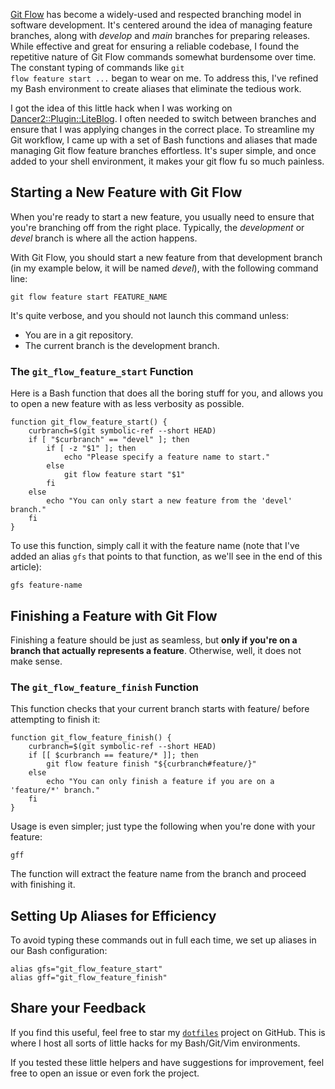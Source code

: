 [Git Flow](https://nvie.com/posts/a-successful-git-branching-model/)
has become a widely-used and respected branching model in software development.
It's centered around the idea of managing feature branches, along with _develop_
and _main_ branches for preparing releases. While effective and great for ensuring
a reliable codebase, I found the repetitive nature of Git Flow commands somewhat
burdensome over time. The constant typing of commands like <code>git flow
feature start ...</code> began to wear on me. To address this, I've refined my
Bash environment to create aliases that eliminate the tedious work.

I got the idea of this little hack when I was working on 
[Dancer2::Plugin::LiteBlog](/dev/liteblog-a-minimalist-file-based-blog-engine-for-perl/).
I often needed to switch between branches and ensure that I was applying changes in the correct place. To
streamline my Git workflow, I came up with a set of Bash functions and aliases
that made managing Git flow feature branches effortless. It's super simple, and
once added to your shell environment, it makes your git flow fu so much
painless.

## Starting a New Feature with Git Flow

When you're ready to start a new feature, you usually need to ensure that you're
branching off from the right place. Typically, the _development_ or _devel_ branch
is where all the action happens. 

With Git Flow, you should start a new feature from that development branch (in
my example below, it will be named _devel_), with the following command line:

<pre><code class="bash">git flow feature start FEATURE_NAME
</code></pre>

It's quite verbose, and you should not launch this command unless:

  * You are in a git repository.
  * The current branch is the development branch.

### The <code>git_flow_feature_start</code> Function

Here is a Bash function that does all the boring stuff for you, and allows you
to open a new feature with as less verbosity as possible.

<pre><code class="bash">function git_flow_feature_start() {
    curbranch=$(git symbolic-ref --short HEAD)
    if [ "$curbranch" == "devel" ]; then
        if [ -z "$1" ]; then
            echo "Please specify a feature name to start."
        else
            git flow feature start "$1"
        fi
    else
        echo "You can only start a new feature from the 'devel' branch."
    fi
}
</code></pre>

To use this function, simply call it with the feature name (note that I've added
an alias <code>gfs</code> that points to that function, as we'll see in the end
of this article):

<pre><code class="bash">gfs feature-name</code></pre>

## Finishing a Feature with Git Flow

Finishing a feature should be just as seamless, but **only if you're on a branch
that actually represents a feature**. Otherwise, well, it does not make sense.

### The <code>git_flow_feature_finish</code> Function

This function checks that your current branch starts with feature/ before
attempting to finish it:

<pre><code class="bash">function git_flow_feature_finish() {
    curbranch=$(git symbolic-ref --short HEAD)
    if [[ $curbranch == feature/* ]]; then
        git flow feature finish "${curbranch#feature/}"
    else
        echo "You can only finish a feature if you are on a 'feature/*' branch."
    fi
}
</code></pre>

Usage is even simpler; just type the following when you're done with your
feature:

<pre><code class="bash">gff</code></pre>

The function will extract the feature name from the branch and proceed with
finishing it.

## Setting Up Aliases for Efficiency

To avoid typing these commands out in full each time, we set up aliases in our
Bash configuration:

<pre><code class="bash">alias gfs="git_flow_feature_start"
alias gff="git_flow_feature_finish"
</code></pre>


## Share your Feedback

If you find this useful, feel free to star my <code>[dotfiles](https://github.com/sukria/dotfiles)</code> project on
GitHub. This is where I host all sorts of little hacks for my Bash/Git/Vim
environments. 

If you tested these little helpers and have suggestions for improvement, feel
free to open an issue or even fork the project.


